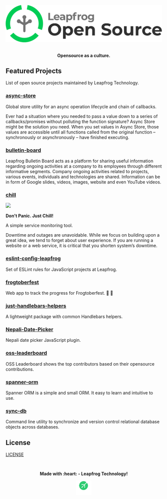 <div align="center">
  <a href="#">
    <img width="512px" src="assets/leapfrog-opensource-logo.png"/>
  </a>
  <br>
  <br>
  <p>
    <b>Opensource as a culture.</b>
  </p>
</div>

## Featured Projects

List of open source projects maintained by Leapfrog Technology.

### [async-store](https://github.com/leapfrogtechnology/async-store)

Global store utility for an async operation lifecycle and chain of callbacks.

Ever had a situation where you needed to pass a value down to a series of callbacks/promises without polluting the function signature? Async Store might be the solution you need. When you set values in Async Store, those values are accessible until all functions called from the original function – synchronously or asynchronously – have finished executing.

### [bulletin-board](https://github.com/leapfrogtechnology/bulletin-board)

Leapfrog Bulletin Board acts as a platform for sharing useful information regarding ongoing activities at a company to its employees through different informative segments. Company ongoing activities related to projects, various events, individuals and technologies are shared. Information can be in form of Google slides, videos, images, website and even YouTube videos.

### [chill](https://github.com/leapfrogtechnology/chill)

<div align="left">
  <a href="#">
    <img width="100px" src="https://github.com/leapfrogtechnology/chill/blob/master/chill.png"/>
  </a>
  <br />
  <p>
    <b>Don't Panic. Just Chill!</b>
  </p>
</div>

A simple service monitoring tool.

Downtime and outages are unavoidable. While we focus on building upon a great idea, we tend to forget about user experience. If you are running a website or a web service, it is critical that you shorten system’s downtime.

### [eslint-config-leapfrog](https://github.com/leapfrogtechnology/eslint-config-leapfrog)

Set of ESLint rules for JavaScript projects at Leapfrog.

### [frogtoberfest](https://github.com/leapfrogtechnology/frogtoberfest)

Web app to track the progress for Frogtoberfest. 🎃 🐸

### [just-handlebars-helpers](https://github.com/leapfrogtechnology/just-handlebars-helpers)

A lightweight package with common Handlebars helpers.

### [Nepali-Date-Picker](https://github.com/leapfrogtechnology/Nepali-Date-Picker)

Nepali date picker JavaScript plugin.

### [oss-leaderboard](https://github.com/leapfrogtechnology/oss-leaderboard)

OSS Leaderboard shows the top contributors based on their opensource contributions.

### [spanner-orm](https://github.com/leapfrogtechnology/spanner-orm)

Spanner ORM is a simple and small ORM. It easy to learn and intuitive to use.

### [sync-db](https://github.com/leapfrogtechnology/sync-db)

Command line utility to synchronize and version control relational database objects across databases.

## License

[LICENSE](LICENSE)

<br>

<div align="center">
  <p>
    <b>Made with :heart: - Leapfrog Technology!</b>
  </p>
  <a href="https://www.lftechnology.com/">
    <img width="50px" src="assets/leapfrog-icon.svg"/>
  </a>
</div>
